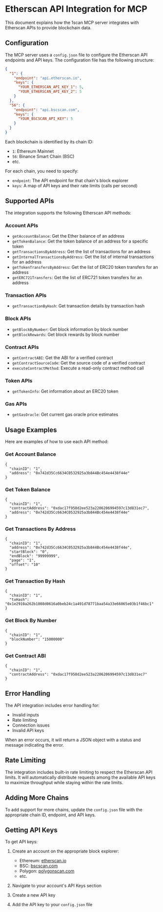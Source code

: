 # Etherscan API Integration for MCP

This document explains how the 1scan MCP server integrates with Etherscan APIs to provide blockchain data.

## Configuration

The MCP server uses a `config.json` file to configure the Etherscan API endpoints and API keys. The configuration file has the following structure:

```json
{
  "1": {
    "endpoint": "api.etherscan.io",
    "keys": {
      "YOUR_ETHERSCAN_API_KEY_1": 5,
      "YOUR_ETHERSCAN_API_KEY_2": 5
    }
  },
  "56": {
    "endpoint": "api.bscscan.com",
    "keys": {
      "YOUR_BSCSCAN_API_KEY": 5
    }
  }
}
```

Each blockchain is identified by its chain ID:
- `1`: Ethereum Mainnet
- `56`: Binance Smart Chain (BSC)
- etc.

For each chain, you need to specify:
- `endpoint`: The API endpoint for that chain's block explorer
- `keys`: A map of API keys and their rate limits (calls per second)

## Supported APIs

The integration supports the following Etherscan API methods:

### Account APIs
- `getAccountBalance`: Get the Ether balance of an address
- `getTokenBalance`: Get the token balance of an address for a specific token
- `getTransactionsByAddress`: Get the list of transactions for an address
- `getInternalTransactionsByAddress`: Get the list of internal transactions for an address
- `getTokenTransfersByAddress`: Get the list of ERC20 token transfers for an address
- `getERC721Transfers`: Get the list of ERC721 token transfers for an address

### Transaction APIs
- `getTransactionByHash`: Get transaction details by transaction hash

### Block APIs
- `getBlockByNumber`: Get block information by block number
- `getBlockRewards`: Get block rewards by block number

### Contract APIs
- `getContractABI`: Get the ABI for a verified contract
- `getContractSourceCode`: Get the source code of a verified contract
- `executeContractMethod`: Execute a read-only contract method call

### Token APIs
- `getTokenInfo`: Get information about an ERC20 token

### Gas APIs
- `getGasOracle`: Get current gas oracle price estimates

## Usage Examples

Here are examples of how to use each API method:

### Get Account Balance
```
{
  "chainID": "1",
  "address": "0x742d35Cc6634C0532925a3b844Bc454e4438f44e"
}
```

### Get Token Balance
```
{
  "chainID": "1",
  "contractAddress": "0xdac17f958d2ee523a2206206994597c13d831ec7",
  "address": "0x742d35Cc6634C0532925a3b844Bc454e4438f44e"
}
```

### Get Transactions By Address
```
{
  "chainID": "1",
  "address": "0x742d35Cc6634C0532925a3b844Bc454e4438f44e",
  "startBlock": "0",
  "endBlock": "99999999",
  "page": "1",
  "offset": "10"
}
```

### Get Transaction By Hash
```
{
  "chainID": "1",
  "txHash": "0x1e2910a262b1008d0616a0beb24c1a491d78771baa54a33e66065e03b1f46bc1"
}
```

### Get Block By Number
```
{
  "chainID": "1",
  "blockNumber": "15000000"
}
```

### Get Contract ABI
```
{
  "chainID": "1",
  "contractAddress": "0xdac17f958d2ee523a2206206994597c13d831ec7"
}
```

## Error Handling

The API integration includes error handling for:
- Invalid inputs
- Rate limiting
- Connection issues
- Invalid API keys

When an error occurs, it will return a JSON object with a status and message indicating the error.

## Rate Limiting

The integration includes built-in rate limiting to respect the Etherscan API limits. It will automatically distribute requests among the available API keys to maximize throughput while staying within the rate limits.

## Adding More Chains

To add support for more chains, update the `config.json` file with the appropriate chain ID, endpoint, and API keys.

## Getting API Keys

To get API keys:

1. Create an account on the appropriate block explorer:
   - Ethereum: [etherscan.io](https://etherscan.io)
   - BSC: [bscscan.com](https://bscscan.com)
   - Polygon: [polygonscan.com](https://polygonscan.com)
   - etc.

2. Navigate to your account's API Keys section
3. Create a new API key
4. Add the API key to your `config.json` file 